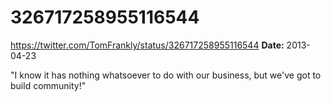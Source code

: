# 326717258955116544
https://twitter.com/TomFrankly/status/326717258955116544
**Date:** 2013-04-23

"I know it has nothing whatsoever to do with our business, but we've got to build community!"
